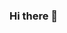 ### Hi there 👋

<!--
**hashimaziz88/hashimaziz88** is a ✨ _special_ ✨ repository because its `README.md` (this file) appears on your GitHub profile.

![Hashim's(that's me) GitHub Stats](https://github-readme-stats.vercel.app/api?username=hashimaziz88&hide_title=false&hide_border=false&show_icons=true&include_all_commits=true&count_private=true&line_height=20&theme=great-gatsby)![Hashim's(that's me) GitHub Stats BreakDown](https://github-readme-stats.vercel.app/api/top-langs/?username=hashimaziz88&hide_title=false&hide_border=false&layout=compact&langs_count=10&&theme=great-gatsby&count_private=true&custom_title=My%20all%20time%20Most%20Used%20Languages)

